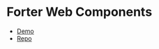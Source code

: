 # Forter Web Components
 - [Demo](https://components.forter.com)
 - [Repo](https://github.com/forter/web-components)
